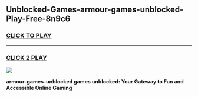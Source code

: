 
## Unblocked-Games-armour-games-unblocked-Play-Free-8n9c6
<h3>
<a href="https://premium76.site?title=armour-games-unblocked&ref=09A">CLICK TO PLAY</a></h3>
<hr>

<h3>
<a href="https://premium76.site?title=armour-games-unblocked&ref=09A">CLICK 2 PLAY</a>
  
</h3>

<a href="https://premium76.site?title=armour-games-unblocked&ref=09A"><img src="https://clearcache.store/games.png"></a>


**armour-games-unblocked games unblocked: Your Gateway to Fun and Accessible Online Gaming**

